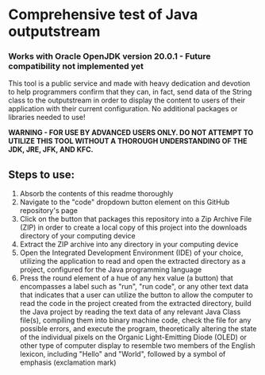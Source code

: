 # Comprehensive test of Java outputstream
### Works with Oracle OpenJDK version 20.0.1 - Future compatibility not implemented yet

This tool is a public service and made with heavy dedication and devotion to help programmers confirm that they can, in fact, send data of the String class to the outputstream in order to display the content to users of their application with their current configuration. No additional packages or libraries needed to use!

**WARNING - FOR USE BY ADVANCED USERS ONLY. DO NOT ATTEMPT TO UTILIZE THIS TOOL WITHOUT A THOROUGH UNDERSTANDING OF THE JDK, JRE, JFK, AND KFC.**

## Steps to use: 
<ol>
  <li>Absorb the contents of this readme thoroughly</li>
  <li>Navigate to the "code" dropdown button element on this GitHub repository's page</li>
  <li>Click on the button that packages this repository into a Zip Archive File (ZIP) in order to create a local copy of this project into the downloads directory of your computing device</li>
  <li>Extract the ZIP archive into any directory in your computing device</li>
  <li>Open the Integrated Development Environment (IDE) of your choice, utilizing the application to read and open the extracted directory as a project, configured for the Java programming language</li>
  <li>Press the round element of a hue of any hex value (a button) that encompasses a label such as "run", "run code", or any other text data that indicates that a user can utilize the button to allow the computer to read the code in the project created from the extracted directory, build the Java project by reading the text data of any relevant Java Class file(s), compiling them into binary machine code, check the file for any possible errors, and execute the program, theoretically altering the state of the individual pixels on the Organic Light-Emitting Diode (OLED) or other type of computer display to resemble two members of the English lexicon, including "Hello" and "World", followed by a symbol of emphasis (exclamation mark)</li>
</ol>


